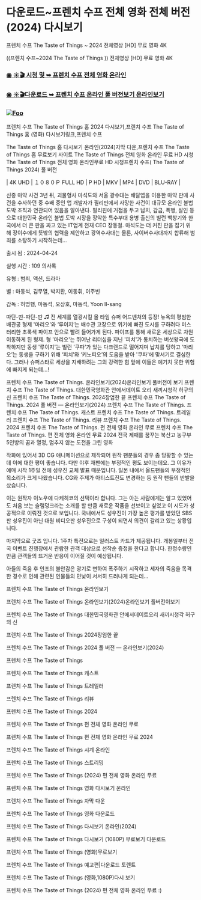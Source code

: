 # 다운로드~프렌치 수프 전체 영화 전체 버전 (2024) 다시보기

프렌치 수프 The Taste of Things ~ 2024 전체영상 [HD] 무료 영화 4K

((프렌치 수프~2024 The Taste of Things )) 전체영상 [HD] 무료 영화 4K

### [◉ ☀🎬️ 시청 및 ➥ 프렌치 수프 전체 영화 온라인](https://a-movies.com/movie/964960/the-taste-of-things.html?GitHo)

### [◉ ☀🎬️다운로드 ➥ 프렌치 수프 온라인 풀 버전보기 온라인보기](https://a-movies.com/movie/964960/the-taste-of-things.html?GitHo)

### <a href="https://a-movies.com/movie/964960/the-taste-of-things.html?Githo" rel="nofollow"><img src="https://camo.githubusercontent.com/917e6ed5c302499242165dcc02bdbce85c075fd21b35918eb9c0b771855261b8/68747470733a2f2f7374617469632e7769787374617469632e636f6d2f6d656469612f6232343966395f61646163386637306662336634356238383639313639366337376465313866337e6d76322e676966" alt="Foo" style="max-width: 100%;"></a>

프렌치 수프 The Taste of Things 홈 2024 다시보기,프렌치 수프 The Taste of Things 홈 (영화) 다시보기링크,프렌치 수프

The Taste of Things 홈 다시보기 온라인(2024)자막 다운,프렌치 수프 The Taste of Things 홈 무료보기 사이트 The Taste of Things 전체 영화 온라인 무료 HD 시청 The Taste of Things 전체 영화 온라인무료 HD 시청프렌치 수프( The Taste of Things 2024) 풀 버전

| 4K UHD | １０８０Ｐ FULL HD | P HD | MKV | MP4 | DVD | BLU-RAY |

신종 마약 사건 3년 뒤, 괴물형사 마석도와 서울 광수대는 배달앱을 이용한 마약 판매 사건을 수사하던 중 수배 중인 앱 개발자가 필리핀에서 사망한 사건이 대규모 온라인 불법 도박 조직과 연관되어 있음을 알아낸다. 필리핀에 거점을 두고 납치, 감금, 폭행, 살인 등으로 대한민국 온라인 불법 도박 시장을 장악한 특수부대 용병 출신의 빌런 백창기와 한국에서 더 큰 판을 짜고 있는 IT업계 천재 CEO 장동철. 마석도는 더 커진 판을 잡기 위해 장이수에게 뜻밖의 협력을 제안하고 광역수사대는 물론, 사이버수사대까지 합류해 범죄를 소탕하기 시작하는데…

출시 됨 : 2024-04-24

실행 시간 : 109 의사록

유형 : 범죄, 액션, 드라마

별 : 마동석, 김무열, 박지환, 이동휘, 이주빈

감독 : 허명행, 마동석, 오상호, 마동석, Yoon Il-sang

따단-딴-따단-딴 ♫ 전 세계를 열광시킬 올 타임 슈퍼 어드벤처의 등장! 뉴욕의 평범한 배관공 형제 '마리오'와 ‘루이지’는 배수관 고장으로 위기에 빠진 도시를 구하려다 미스터리한 초록색 파이프 안으로 빨려 들어가게 된다. 파이프를 통해 새로운 세상으로 차원 이동하게 된 형제. 형 '마리오'는 뛰어난 리더십을 지닌 '피치'가 통치하는 버섯왕국에 도착하지만 동생 '루이지'는 빌런 '쿠파'가 있는 다크랜드로 떨어지며 납치를 당하고 ‘마리오’는 동생을 구하기 위해 ‘피치’와 ‘키노피오’의 도움을 받아 '쿠파'에 맞서기로 결심한다. 그러나 슈퍼스타로 세상을 지배하려는 그의 강력한 힘 앞에 이들은 예기치 못한 위험에 빠지게 되는데...!

프렌치 수프 The Taste of Things. 온라인보기(2024)온라인보기 풀버전이 보기 프렌치 수프 The Taste of Things. 대한민국영화관 안에서데이트 오리 새끼시청각 허구의 신 프렌치 수프 The Taste of Things. 2024장엄한 끝 프렌치 수프 The Taste of Things. 2024 풀 버전 — 온라인보기(2024) 프렌치 수프 The Taste of Things. 프렌치 수프 The Taste of Things. 캐스트 프렌치 수프 The Taste of Things. 트레일러 프렌치 수프 The Taste of Things. 리뷰 프렌치 수프 The Taste of Things. 2024 프렌치 수프 The Taste of Things. 편 전체 영화 온라인 무료 프렌치 수프 The Taste of Things. 편 전체 영화 온라인 무료 2024 전국 제패를 꿈꾸는 북산고 농구부 5인방의 꿈과 열정, 멈추지 않는 도전을 그린 영화

작화에 있어서 3D CG 애니메이션으로 제작되어 원작 팬분들의 경우 좀 당황할 수 있는데 이에 대한 평이 좋습니다. 다만 야후 재팬에는 부정적인 평도 보이는데요. 그 이유가 예매 시작 1주일 전에 성우진 교체 발표 때문입니다. 일본 내에서 올드팬들의 부정적인 목소리가 크게 나왔습니다. CG와 주제가 아티스트진도 변경하는 등 원작 팬들의 반발을 샀습니다.

이는 원작자 이노우에 다케히코의 선택이라 합니다. 그는 아는 사람에게는 알고 있었어도 처음 보는 슬램덩크라는 소개를 할 만큼 새로운 작품을 선보이고 싶었고 이 시도가 성공적으로 이뤄진 것으로 보입니다. 국내에서도 성우진이 가장 높은 평가를 받았던 SBS판 성우진이 아닌 대원 비디오판 성우진으로 구성이 되면서 의견이 갈리고 있는 상황입니다.

마지막으로 굿즈 입니다. 1주차 특전으로는 일러스트 카드가 제공됩니다. 개봉일부터 전국 이벤트 진행장에서 관람한 관객 대상으로 선착순 증정을 한다고 합니다. 한정수량인 만큼 관객들의 뜨거운 반응이 이어질 것이 예상됩니다.

아들의 죽음 후 인조의 불안감은 광기로 변하여 폭주하기 시작하고 세자의 죽음을 목격한 경수로 인해 관련된 인물들의 민낯이 서서히 드러나게 되는데...

프렌치 수프 The Taste of Things 온라인보기

프렌치 수프 The Taste of Things 온라인보기(2024)온라인보기 풀버전이보기

프렌치 수프 The Taste of Things 대한민국영화관 안에서데이트오리 새끼시청각 허구의 신

프렌치 수프 The Taste of Things 2024장엄한 끝

프렌치 수프 The Taste of Things 2024 풀 버전 — 온라인보기(2024)

프렌치 수프 The Taste of Things

프렌치 수프 The Taste of Things 캐스트

프렌치 수프 The Taste of Things 트레일러

프렌치 수프 The Taste of Things 리뷰

프렌치 수프 The Taste of Things 2024

프렌치 수프 The Taste of Things 편 전체 영화 온라인 무료

프렌치 수프 The Taste of Things 편 전체 영화 온라인 무료 2024

프렌치 수프 The Taste of Things 시계 온라인

프렌치 수프 The Taste of Things 스트리밍

프렌치 수프 The Taste of Things (2024) 편 전체 영화 온라인 무료

프렌치 수프 The Taste of Things 영화 다시보기 온라인

프렌치 수프 The Taste of Things 자막 다운

프렌치 수프 The Taste of Things 영화 다운로드

프렌치 수프 The Taste of Things 다시보기 온라인(2024)

프렌치 수프 The Taste of Things 다시보기 (1080P) 무료보기 다운로드

프렌치 수프 The Taste of Things (영화)무료보기

프렌치 수프 The Taste of Things 예고편|다운로드 토렌트

프렌치 수프 The Taste of Things (영화,1080P)다시 보기

프렌치 수프 The Taste of Things (2024) 편 전체 영화 온라인 무료 :)
